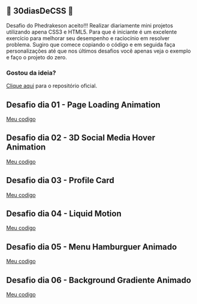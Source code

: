 ## 🚀 30diasDeCSS 🚀
 
Desafio do Phedrakeson aceito!!!
Realizar diariamente mini projetos utilizando apena CSS3 e HTML5.
Para que é iniciante é um excelente exercício para melhorar seu desempenho e raciocínio em resolver problema. Sugiro que comece copiando o código e em seguida faça personalizações até que nos últimos desafios você apenas veja o exemplo e faço o projeto do zero.

### Gostou da ideia?
[Clique aqui](https://github.com/phedrakeson/30diasDeCSS) para o repositório oficial.

##  Desafio dia 01 - Page Loading Animation
[Meu codigo](https://github.com/ricardo-rzo/30diasDeCSS/tree/main/desafios/dia-01)

##  Desafio dia 02 - 3D Social Media Hover Animation
[Meu codigo](https://github.com/ricardo-rzo/30diasDeCSS/tree/main/desafios/dia-02)

##  Desafio dia 03 - Profile Card
[Meu codigo](https://github.com/ricardo-rzo/30diasDeCSS/tree/main/desafios/dia-03)

##  Desafio dia 04 - Liquid Motion
[Meu codigo](https://github.com/ricardo-rzo/30diasDeCSS/tree/main/desafios/dia-04)

##  Desafio dia 05 - Menu Hamburguer Animado
[Meu codigo](https://github.com/ricardo-rzo/30diasDeCSS/tree/main/desafios/dia-05)

##  Desafio dia 06 - Background Gradiente Animado
[Meu codigo](https://github.com/ricardo-rzo/30diasDeCSS/tree/main/desafios/dia-06)

